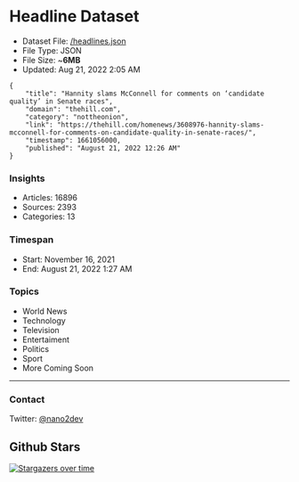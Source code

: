 # Headline Dataset

- Dataset File: [/headlines.json](https://raw.githubusercontent.com/fwd/news/master/headlines.json) 
- File Type: JSON
- File Size: ~**6MB**
- Updated: Aug 21, 2022 2:05 AM

```
{
    "title": "Hannity slams McConnell for comments on ‘candidate quality’ in Senate races",
    "domain": "thehill.com",
    "category": "nottheonion",
    "link": "https://thehill.com/homenews/3608976-hannity-slams-mcconnell-for-comments-on-candidate-quality-in-senate-races/",
    "timestamp": 1661056000,
    "published": "August 21, 2022 12:26 AM"
}
```

### Insights

- Articles: 16896
- Sources: 2393
- Categories: 13

### Timespan

- Start: November 16, 2021
- End: August 21, 2022 1:27 AM

### Topics

- World News
- Technology
- Television
- Entertaiment
- Politics
- Sport
- More Coming Soon

---

### Contact 

Twitter: [@nano2dev](https://twitter.com/nano2dev)

## Github Stars

[![Stargazers over time](https://starchart.cc/fwd/news.svg)](https://starchart.cc/fwd/news)
	